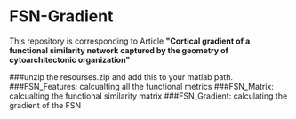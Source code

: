 # FSN-Gradient
This repository is corresponding to Article **"Cortical gradient of a functional similarity network captured by the geometry of cytoarchitectonic organization"**

###unzip the resourses.zip and add this to your matlab path.
###FSN_Features: calcualting all the functional metrics
###FSN_Matrix: calcualting the functional similarity matrix
###FSN_Gradient: calculating the gradient of the FSN
